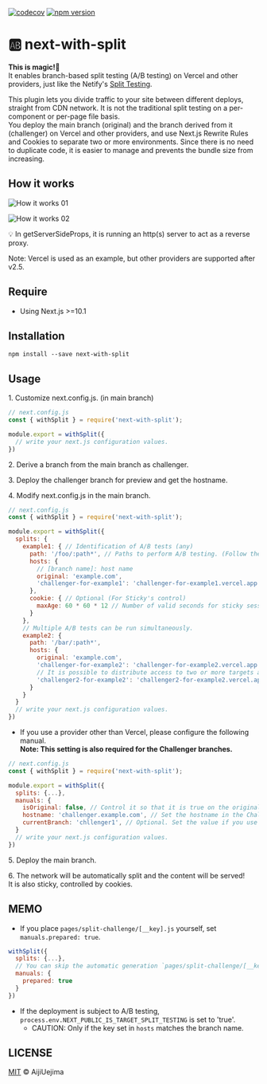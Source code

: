 [![codecov](https://codecov.io/gh/aiji42/next-with-split/branch/main/graph/badge.svg?token=P126VM3CI1)](https://codecov.io/gh/aiji42/next-with-split)
[![npm version](https://badge.fury.io/js/next-with-split.svg)](https://badge.fury.io/js/next-with-split)

# :ab: next-with-split

**This is magic!:crystal_ball:**  
It enables branch-based split testing (A/B testing) on Vercel and other providers, just like the Netify's [Split Testing](https://docs.netlify.com/site-deploys/split-testing/).

This plugin lets you divide traffic to your site between different deploys, straight from CDN network. It is not the traditional split testing on a per-component or per-page file basis.   
You deploy the main branch (original) and the branch derived from it (challenger) on Vercel and other providers, and use Next.js Rewrite Rules and Cookies to separate two or more environments. Since there is no need to duplicate code, it is easier to manage and prevents the bundle size from increasing.

## How it works

![How it works 01](https://github.com/aiji42/next-with-split/blob/main/readme/01.png?raw=true)

![How it works 02](https://github.com/aiji42/next-with-split/blob/main/readme/02.png?raw=true)

:bulb: In getServerSideProps, it is running an http(s) server to act as a reverse proxy.

Note: Vercel is used as an example, but other providers are supported after v2.5.

## Require

- Using Next.js >=10.1

## Installation

```
npm install --save next-with-split
```

## Usage
1\. Customize next.config.js. (in main branch)
```js
// next.config.js
const { withSplit } = require('next-with-split');

module.export = withSplit({
  // write your next.js configuration values.
})
```

2\. Derive a branch from the main branch as challenger. 

3\. Deploy the challenger branch for preview and get the hostname.

4\. Modify next.config.js in the main branch.
```js
// next.config.js
const { withSplit } = require('next-with-split');

module.export = withSplit({
  splits: {
    example1: { // Identification of A/B tests (any)
      path: '/foo/:path*', // Paths to perform A/B testing. (Follow the notation of the rewrite rules.)
      hosts: {
        // [branch name]: host name
        original: 'example.com',
        'challenger-for-example1': 'challenger-for-example1.vercel.app',
      },
      cookie: { // Optional (For Sticky's control)
        maxAge: 60 * 60 * 12 // Number of valid seconds for sticky sessions. (default is 1 day)
      }
    },
    // Multiple A/B tests can be run simultaneously.
    example2: {
      path: '/bar/:path*',
      hosts: {
        original: 'example.com',
        'challenger-for-example2': 'challenger-for-example2.vercel.app',
        // It is possible to distribute access to two or more targets as in A/B/C testing.
        'challenger2-for-example2': 'challenger2-for-example2.vercel.app',
      }
    }
  }
  // write your next.js configuration values.
})
```
- If you use a provider other than Vercel, please configure the following manual.  
**Note: This setting is also required for the Challenger branches.**
```js
// next.config.js
const { withSplit } = require('next-with-split');

module.export = withSplit({
  splits: {...},
  manuals: {
    isOriginal: false, // Control it so that it is true on the original branch (basically the main branch) and false on all other branches.,
    hostname: 'challenger.example.com', // Set the hostname in the Challenger branch. If this is not set, you will not be able to access the assets and images.
    currentBranch: 'chllenger1', // Optional. Set the value if you use `process.env.NEXT_PUBLIC_IS_TARGET_SPLIT_TESTING`.
  }
  // write your next.js configuration values.
})
```

5\. Deploy the main branch.

6\. The network will be automatically split and the content will be served!  
It is also sticky, controlled by cookies.

## MEMO

- If you place `pages/split-challenge/[__key].js` yourself, set `manuals.prepared: true`.
```js
withSplit({
  splits: {...},
  // You can skip the automatic generation `pages/split-challenge/[__key].js`.
  manuals: {
    prepared: true
  }
})
```

- If the deployment is subject to A/B testing, `process.env.NEXT_PUBLIC_IS_TARGET_SPLIT_TESTING` is set to 'true'.
    - CAUTION: Only if the key set in `hosts` matches the branch name.

## LICENSE

[MIT](https://github.com/aiji42/next-with-split/blob/main/LICENSE) © AijiUejima
